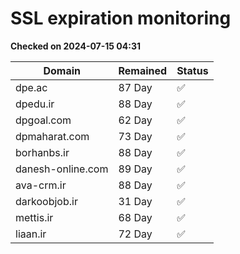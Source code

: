 # SSL expiration monitoring

**Checked on 2024-07-15 04:31**

| Domain | Remained | Status       |
|--------|----------|--------------|
| dpe.ac     | 87 Day   | ✅ |
| dpedu.ir     | 88 Day   | ✅ |
| dpgoal.com     | 62 Day   | ✅ |
| dpmaharat.com     | 73 Day   | ✅ |
| borhanbs.ir     | 88 Day   | ✅ |
| danesh-online.com     | 89 Day   | ✅ |
| ava-crm.ir     | 88 Day   | ✅ |
| darkoobjob.ir     | 31 Day   | ✅ |
| mettis.ir     | 68 Day   | ✅ |
| liaan.ir     | 72 Day   | ✅ |
